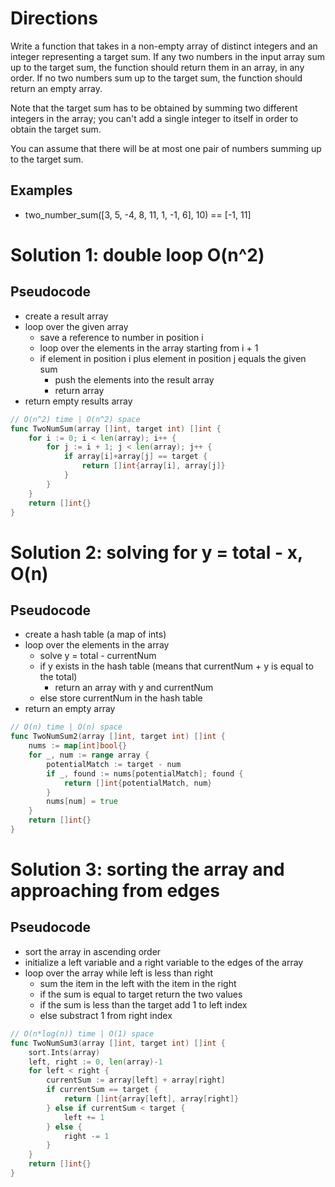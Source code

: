 # Directions

Write a function that takes in a non-empty array of distinct integers and an
integer representing a target sum. If any two numbers in the input array sum up
to the target sum, the function should return them in an array, in any order. If
no two numbers sum up to the target sum, the function should return an empty
array.

Note that the target sum has to be obtained by summing two different integers in
the array; you can't add a single integer to itself in order to obtain the
target sum.

You can assume that there will be at most one pair of numbers summing up to the
target sum.

## Examples

- two_number_sum([3, 5, -4, 8, 11, 1, -1, 6], 10) == [-1, 11]

# Solution 1: double loop O(n^2)

## Pseudocode

- create a result array
- loop over the given array
  - save a reference to number in position i
  - loop over the elements in the array starting from i + 1
  - if element in position i plus element in position j equals the given sum
    - push the elements into the result array
    - return array
- return empty results array

```go
// O(n^2) time | O(n^2) space
func TwoNumSum(array []int, target int) []int {
	for i := 0; i < len(array); i++ {
		for j := i + 1; j < len(array); j++ {
			if array[i]+array[j] == target {
				return []int{array[i], array[j]}
			}
		}
	}
	return []int{}
}
```

# Solution 2: solving for y = total - x, O(n)

## Pseudocode

- create a hash table (a map of ints)
- loop over the elements in the array
  - solve y = total - currentNum
  - if y exists in the hash table (means that currentNum + y is equal to the
    total)
    - return an array with y and currentNum
  - else store currentNum in the hash table
- return an empty array

```go
// O(n) time | O(n) space
func TwoNumSum2(array []int, target int) []int {
	nums := map[int]bool{}
	for _, num := range array {
		potentialMatch := target - num
		if _, found := nums[potentialMatch]; found {
			return []int{potentialMatch, num}
		}
		nums[num] = true
	}
	return []int{}
}
```

# Solution 3: sorting the array and approaching from edges

## Pseudocode

- sort the array in ascending order
- initialize a left variable and a right variable to the edges of the array
- loop over the array while left is less than right
  - sum the item in the left with the item in the right
  - if the sum is equal to target return the two values
  - if the sum is less than the target add 1 to left index
  - else substract 1 from right index

```go
// O(n*log(n)) time | O(1) space
func TwoNumSum3(array []int, target int) []int {
	sort.Ints(array)
	left, right := 0, len(array)-1
	for left < right {
		currentSum := array[left] + array[right]
		if currentSum == target {
			return []int{array[left], array[right]}
		} else if currentSum < target {
			left += 1
		} else {
			right -= 1
		}
	}
	return []int{}
}
```
